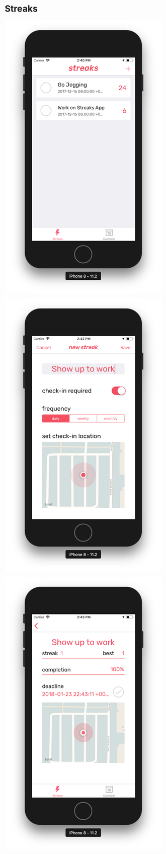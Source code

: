 # Streaks

![streaks_event](https://raw.githubusercontent.com/chrisaguilera/Streaks/master/Supporting%20Files/Assets.xcassets/streaks_home.imageset/streaks_home.png) <!-- .element height="50%" width="50%" -->

![streaks_event](https://raw.githubusercontent.com/chrisaguilera/Streaks/master/Supporting%20Files/Assets.xcassets/streaks_newEvent.imageset/streaks_newEvent.png) <!-- .element height="50%" width="50%" -->

![streaks_event](https://raw.githubusercontent.com/chrisaguilera/Streaks/master/Supporting%20Files/Assets.xcassets/streaks_event.imageset/streaks_event.png) <!-- .element height="50%" width="50%" -->
